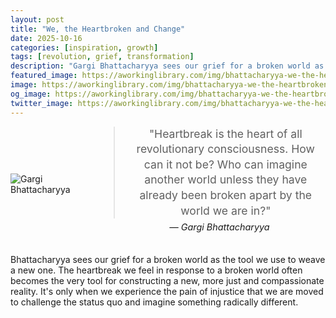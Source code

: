 ```yaml
---
layout: post
title: "We, the Heartbroken and Change"
date: 2025-10-16
categories: [inspiration, growth]
tags: [revolution, grief, transformation]
description: "Gargi Bhattacharyya sees our grief for a broken world as the tool we use to weave a new one."
featured_image: https://aworkinglibrary.com/img/bhattacharyya-we-the-heartbroken.png
image: https://aworkinglibrary.com/img/bhattacharyya-we-the-heartbroken.png
og_image: https://aworkinglibrary.com/img/bhattacharyya-we-the-heartbroken.png
twitter_image: https://aworkinglibrary.com/img/bhattacharyya-we-the-heartbroken.png
---
```


<style>
  .quote-container {
    display: flex;
    align-items: center;
    margin-bottom: 20px;
    gap: 15px; /* smaller gap */
  }

  .quote-container img {
    max-width: 150px;
    flex-shrink: 0;
  }

  .quote-container blockquote {
     text-align: center;
    margin: 0;
    font-size: 1.1rem;
    line-height: 1.4;
    flex: 1 1 auto; /* allow quote to shrink/grow */
    word-break: break-word; /* prevent overflow */
  }

  .quote-container p {
    text-align: center; /* centered author */
    margin-top: 5px;
    font-style: italic;
    font-size: 0.9rem;
  }

  @media (max-width: 600px) {
    .quote-container img {
      max-width: 90px; /* smaller image */
    }

    .quote-container blockquote {
      font-size: 0.85rem; /* smaller text */
    }

    .quote-container {
      gap: 10px; /* less space */
    }
  }
</style>

<div class="quote-container">
  <img src="https://aworkinglibrary.com/img/bhattacharyya-we-the-heartbroken.png" alt="Gargi Bhattacharyya">
  <div>
    <blockquote>
      "Heartbreak is the heart of all revolutionary consciousness. How can it not be? Who can imagine another world unless they have already been broken apart by the world we are in?"
    </blockquote>
    <p>— Gargi Bhattacharyya</p>
  </div>
</div>

Bhattacharyya sees our grief for a broken world as the tool we use to weave a new one. The heartbreak we feel in response to a broken world often becomes the very tool for constructing a new, more just and compassionate reality. It's only when we experience the pain of injustice that we are moved to challenge the status quo and imagine something radically different.
